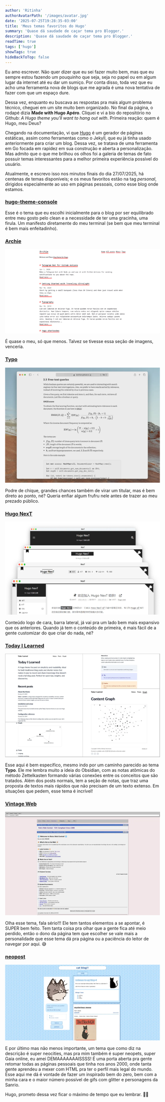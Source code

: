 ```yaml
---
author: 'Ritinha'
authorAvatarPath: '/images/avatar.jpg'
date: '2025-07-25T19:28:35-03:00'
title: 'Meus temas favoritos do Hugo'
summary: 'Quase dá saudade de caçar tema pro Blogger.'
description: 'Quase dá saudade de caçar tema pro Blogger.'
readTime: true
tags: ['hugo']
showTags: true
hideBackToTop: false
---
```


Eu amo escrever. Não quer dizer que eu sei fazer muito bem, mas que eu sempre estou fazendo um pouquinho que seja, seja no papel ou em algum lugar da internet até eu dar um sumiço. Por conta disso, toda vez que eu acho uma ferramenta nova de blogs que me agrada é uma nova tentativa de fazer com que um espaço dure.

Dessa vez, enquanto eu buscava as respostas pra mais algum problema técnico, cheguei em um site muito bem organizado. No final da página, o rodapé dizia **Made with Hugo Apéro**. Cliquei e vi a bio do repositório no Github: _A Hugo theme you'll want to hang out with_. Primeira reação: quem é Hugo, meu Deus?

Chegando na documentação, vi que [Hugo](https://gohugo.io/about/introduction/) é um gerador de páginas estáticas, assim como ferramentas como o Jekyll, que eu já tinha usado anteriormente para criar um blog. Dessa vez, se tratava de uma ferramenta em Go focada em rapidez em sua construção e aberta a personalização. Mas admito que o que me brilhou os olhos foi a galeria de temas de fato possuir temas interessantes para a melhor primeira experiência possível do usuário.

Atualmente, e escrevo isso nos minutos finais do dia 27/07/2025, há centenas de temas disponíveis; e os meus favoritos estão na tag _personal_, dirigidos especialmente ao uso em páginas pessoais, como esse blog onde estamos.

### [hugo-theme-console](https://themes.gohugo.io/themes/hugo-theme-console/)

Esse é o tema que eu escolhi inicialmente para o blog por ser equilibrado entre meu gosto pelo clean e a necessidade de ter uma gracinha, uma firula. Um manifesto diretamente do meu terminal (se bem que meu terminal é bem mais enfeitadinho).

### [Archie](https://themes.gohugo.io/themes/archie/)

![Screenshot of Archie Hugo theme](archie-theme.png)

É quase o meu, só que menos. Talvez se tivesse essa seção de imagens, venceria.

### [Typo](https://themes.gohugo.io/themes/typo/)

![Screenshot of Typo Hugo theme](typo-theme.png)

Podre de chique, grandes chances também de virar um titular, mas é bem direto ao ponto, né? Queria enfiar algum frufru nele antes de trazer ao meu prezado público.

### [Hugo NexT](https://preview.hugo-next.eu.org/)

![Screenshot of Hugo NexT theme](hugo-next.png)

Conteúdo logo de cara, barra lateral, já vai pra um lado bem mais expansivo que os anteriores. Quando já tem o conteúdo de primeira, é mais fácil de a gente customizar do que criar do nada, né?

### [Today I Learned](https://themes.gohugo.io/themes/hugo-theme-til/)

![Screenshot of Today I Learned Hugo theme](til-theme.png)

Esse aqui é bem específico, mesmo indo por um caminho parecido ao tema **Typo**. Ele me lembra muito a ideia do Obsidian, com as notas atômicas do método Zettelkasten formando várias conexões entre os conceitos que são tratados. Além dos posts normais, tem a seção de notas, que traz uma proposta de textos mais rápidos que não precisam de um texto extenso. Em situações que pedem, esse tema é incrível!

### [Vintage Web](https://themes.gohugo.io/themes/vintage-web-hugo-theme/)

![Screenshot of Vintage Web Hugo theme](vintage-web-theme.png)

Olha esse tema, fala sério!!! Ele tem tantos elementos a se apontar, é SUPER bem feito. Tem tanta coisa pra olhar que a gente fica até meio perdido, então o dono da página tem que escolher se vale mais a personalidade que esse tema dá pra página ou a paciência do leitor de navegar por aqui. 😅

### [neopost](https://themes.gohugo.io/themes/neopost/)

![Screenshot of neopost Hugo theme](neopost-theme.png)

E por último mas não menos importante, um tema que como diz na descrição é super neocities, mas pra mim também é super neopets, super Gaia online, eu amei DEMAAAAAAAISSSS! É uma porta aberta pra gente retomar todas as páginas pessoais que tinha nos anos 2000, onde tanta gente aprendeu a mexer com HTML pra ter o perfil mais legal do mundo. Esse aqui me dá é vontade de fazer um inspirado bem do zero, bem com a minha cara e o maior número possível de gifs com glitter e personagens da Sanrio.

Hugo, prometo dessa vez ficar o máximo de tempo que eu lembrar. 🙏🏽
